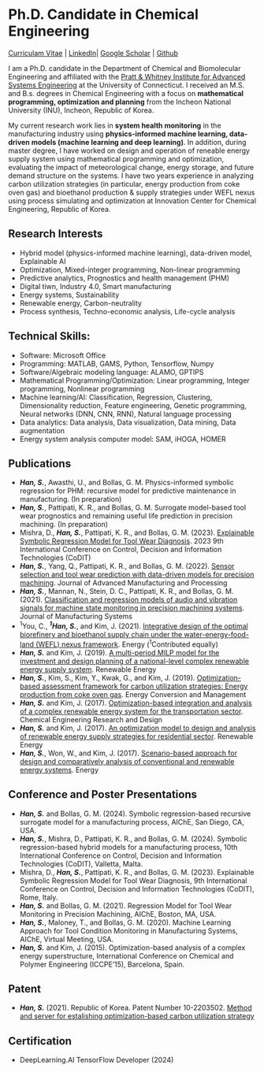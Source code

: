 # Ph.D. Candidate in Chemical Engineering 

<!--img src="/Photo.jpg" width="" height=""-->

[Curriculam Vitae](CV_Seulki_Han.pdf) | [LinkedIn](https://www.linkedin.com/in/seulkihan)| [Google Scholar](https://scholar.google.com/citations?user=onHXfuEAAAAJ&hl=ko&oi=ao) | [Github](https://github.com/Seulki-Han)


I am a Ph.D. candidate in the Department of Chemical and Biomolecular Engineering and affiliated with the [Pratt & Whitney Institute for Advanced Systems Engineering](https://utc-iase.uconn.edu/) at the University of Connecticut. I received an M.S. and B.s. degrees in Chemical Engineering with a focus on **mathematical programming, optimization and planning** from the Incheon National University (INU), Incheon, Republic of Korea.

My current research work lies in **system health monitoring** in the manufacturing industry using **physics-informed machine learning, data-driven models (machine learning and deep learning)**. In addition, during master degree, I have worked on design and operation of reneable energy supply system using mathematical programming and optimization, evaluating the impact of meteorological change, energy storage, and future demand structure on the systems. I have two years experience in analyzing carbon utilization strategies (in particular, energy production from coke oven gas) and bioethanol production & supply strategies under WEFL nexus using process simulating and optimization at Innovation Center for Chemical Engineering, Republic of Korea. 

## Research Interests

- Hybrid model (physics-informed machine learning), data-driven model, Explainable AI
- Optimization, Mixed-integer programming, Non-linear programming
- Predictive analytics, Prognostics and health management (PHM)
- Digital tiwn, Industry 4.0, Smart manufacturing
- Energy systems, Sustainability
- Renewable energy, Carbon-neutrality
- Process synthesis, Techno-economic analysis, Life-cycle analysis

## Technical Skills:

- Software: Microsoft Office
- Programming: MATLAB, GAMS, Python, Tensorflow, Numpy
- Software/Algebraic modeling language: ALAMO, GPTIPS
- Mathematical Programming/Optimization: Linear programming, Integer programming, Nonlinear programming
- Machine learning/AI: Classification, Regression, Clustering, Dimensionality reduction, Feature engineering, Genetic programming, Neural networks (DNN, CNN, RNN), Natural language processing
- Data analytics: Data analysis, Data visualization, Data mining, Data augmentation
- Energy system analysis computer model: SAM, iHOGA, HOMER

## Publications

- ***Han, S.***, Awasthi, U., and Bollas, G. M. Physics-informed symbolic regression for PHM: recursive model for predictive maintenance in manufacturing. (In preparation)
- ***Han, S.***, Pattipati, K. R., and Bollas, G. M. Surrogate model-based tool wear prognostics and remaining useful life prediction in precision machining. (In preparation)
- Mishra, D., ***Han, S.***, Pattipati, K. R., and Bollas, G. M. (2023). [Explainable Symbolic Regression Model for Tool Wear Diagnosis]( https://doi.org/10.1109/CoDIT58514.2023.10284293). 2023 9th International Conference on Control, Decision and Information Technologies (CoDIT)
- ***Han, S.***, Yang, Q., Pattipati, K. R., and Bollas, G. M. (2022). [Sensor selection and tool wear prediction with data-driven models for precision machining]( https://doi.org/10.1002/amp2.10143). Journal of Advanced Manufacturing and Processing
- ***Han, S.***, Mannan, N., Stein, D. C., Pattipati, K. R., and Bollas, G. M. (2021). [Classification and regression models of audio and vibration signals for machine state monitoring in precision machining systems](https://doi.org/10.1016/j.jmsy.2021.08.004). Journal of Manufacturing Systems
- <sup>1</sup>You, C., ***<sup>1</sup>Han, S.***, and Kim, J. (2021). [Integrative design of the optimal biorefinery and bioethanol supply chain under the water-energy-food-land (WEFL) nexus framework](https://doi.org/10.1016/j.energy.2021.120574). Energy (<sup>1</sup>Contributed equally)
- ***Han, S.*** and Kim, J. (2019). [A multi-period MILP model for the investment and design planning of a national-level complex renewable energy supply system](https://doi.org/10.1016/j.renene.2019.04.017). Renewable Energy
- ***Han, S.***, Kim, S., Kim, Y., Kwak, G., and Kim, J. (2019). [Optimization-based assessment framework for carbon utilization strategies: Energy production from coke oven gas](https://doi.org/10.1016/j.enconman.2019.03.007). Energy Conversion and Management
- ***Han, S.*** and Kim, J. (2017). [Optimization-based integration and analysis of a complex renewable energy system for the transportation sector](https://doi.org/10.1016/j.cherd.2017.09.029). Chemical Engineering Research and Design
- ***Han, S.*** and Kim, J. (2017). [An optimization model to design and analysis of renewable energy supply strategies for residential sector](https://doi.org/10.1016/j.renene.2017.05.030). Renewable Energy
- ***Han, S.***, Won, W., and Kim, J. (2017). [Scenario-based approach for design and comparatively analysis of conventional and renewable energy systems](https://doi.org/10.1016/j.energy.2017.04.063). Energy

## Conference and Poster Presentations

- ***Han, S.*** and Bollas, G. M. (2024). Symbolic regression-based recursive surrogate model for a manufacturing process, AIChE, San Diego, CA, USA.
- ***Han, S.***, Mishra, D., Pattipati, K. R., and Bollas, G. M. (2024). Symbolic regression-based hybrid models for a manufacturing process, 10th International Conference on Control, Decision and Information Technologies (CoDIT), Valletta, Malta.
- Mishra, D., ***Han, S.***, Pattipati, K. R., and Bollas, G. M. (2023). Explainable Symbolic Regression Model for Tool Wear Diagnosis, 9th International Conference on Control, Decision and Information Technologies (CoDIT), Rome, Italy.
- ***Han, S.*** and Bollas, G. M. (2021). Regression Model for Tool Wear Monitoring in Precision Machining, AIChE, Boston, MA, USA.
- ***Han, S.***, Maloney, T., and Bollas, G. M. (2020). Machine Learning Approach for Tool Condition Monitoring in Manufacturing Systems, AIChE, Virtual Meeting, USA. 
- ***Han, S.*** and Kim, J. (2015).  Optimization-based analysis of a complex energy superstructure, International Conference on Chemical and Polymer Engineering (ICCPE’15), Barcelona, Spain.

## Patent
- ***Han, S.*** (2021). Republic of Korea. Patent Number 10-2203502. [Method and server for estalishing optimization-based carbon utilization strategy](https://doi.org/10.8080/1020190086508)

## Certification
- DeepLearning.AI TensorFlow Developer (2024)
  
